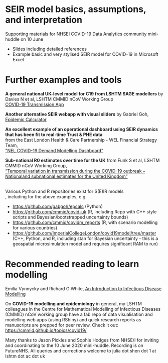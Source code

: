 # SEIR model basics, assumptions, and interpretation
Supporting materials for NHSEI COVID-19 Data Analytics community mini-huddle on 10 June
- Slides including detailed references
- Example basic and very stylised SEIR model for COVID-19 in Microsoft Excel

# Further examples and tools

<b>A general national UK-level model for C19 from LSHTM SAGE modellers</b> 
by Davies N et al, LSHTM CMMID nCoV Working Group <br>
<a href="https://cmmid.github.io/visualisations/covid-transmission-model">COVID-19 Transmission App</a>

<b>Another alternative SEIR webapp with visual sliders</b> 
by Gabriel Goh, <a href="https://gabgoh.github.io/COVID/">Epidemic Calculator</a>

<b>An excellent example of an operational dashboard using SEIR dynamics that has been fit to real-time Trust & PHE data</b><br> 
from the East London Health & Care Partnership - WEL Financial Strategy Team,<br> 
<a href="https://app.powerbi.com/view?r=eyJrIjoiNmI2MjM4OTAtYTBmYS00MGNhLTgzOGEtYjJhNTg0NGY0ZWU4IiwidCI6ImQyMjc2ODJmLWFiNWEtNDlmNi04NzNhLThlZmQ1MDQ1ZjBmNCJ9">"NEL COVID-19 Demand Modelling Dashboard"</a>

<b>Sub-national R0 estimates over time for the UK</b> 
from Funk S et al, LSHTM CMMID nCoV Working Group, <br>
<a href="https://epiforecasts.io/covid/posts/national/united-kingdom/"> “Temporal variation in transmission during the COVID-19 outbreak – Nationaland subnational estimates for the United Kingdom”</a>

<br>Various Python and R repositories exist for S(E)IR models </br>, including for the above examples, e.g.
- https://github.com/gabgoh/epcalc (Python)
- https://github.com/cmmid/covid-uk (R, including Rcpp with C++ style scripts and Bayesian/bootstrapped uncertainty bounds)
- https://github.com/cmmid/covidm_reports (R, with scenario modelling for various countries)
- https://github.com/ImperialCollegeLondon/covid19model/tree/master (C++, Python, and R, including stan for Bayesian uncertainty - this is a geospatial microsimulation model and requires significant RAM to run)


# Recommended reading to learn modelling
Emilia Vynnycky and Richard G White, <a href="http://anintroductiontoinfectiousdiseasemodelling.com/">An Introduction to Infectious Disease Modelling</a>

On <b>COVID-19 modelling and epidemiology</b> in general, 
my LSHTM colleagues in the Centre for Mathematical Modelling of Infectious Diseases (CMMID) nCoV working group have a fab repo of data visualisation and modelling web apps (using RShiny) and quick research reports as manuscripts are prepped for peer review.
Check it out: https://cmmid.github.io/topics/covid19/


Many thanks to Jason Pickles and Sophie Hodges from NHSE/I for inviting and coordinating to the 10 June 2020 mini-huddle.
Recording is on FutureNHS.
All queries and corrections welcome to julia dot shen dot 1 at lshtm dot ac dot uk

